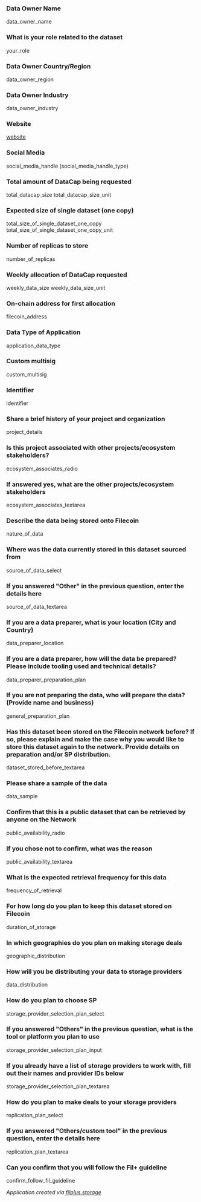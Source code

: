 ### Data Owner Name
data_owner_name

### What is your role related to the dataset
your_role

### Data Owner Country/Region
data_owner_region

### Data Owner Industry
data_owner_industry

### Website
[website](website)

### Social Media
social_media_handle (social_media_handle_type)

### Total amount of DataCap being requested
total_datacap_size total_datacap_size_unit

### Expected size of single dataset (one copy)
total_size_of_single_dataset_one_copy total_size_of_single_dataset_one_copy_unit

### Number of replicas to store
number_of_replicas

### Weekly allocation of DataCap requested
weekly_data_size weekly_data_size_unit

### On-chain address for first allocation
filecoin_address

### Data Type of Application
application_data_type

### Custom multisig
custom_multisig

### Identifier
identifier

### Share a brief history of your project and organization
project_details

### Is this project associated with other projects/ecosystem stakeholders?
ecosystem_associates_radio

### If answered yes, what are the other projects/ecosystem stakeholders
ecosystem_associates_textarea

### Describe the data being stored onto Filecoin
nature_of_data

### Where was the data currently stored in this dataset sourced from
source_of_data_select

### If you answered "Other" in the previous question, enter the details here
source_of_data_textarea

### If you are a data preparer, what is your location (City and Country)
data_preparer_location

### If you are a data preparer, how will the data be prepared? Please include tooling used and technical details?
data_preparer_preparation_plan

### If you are not preparing the data, who will prepare the data?  (Provide name and business)
general_preparation_plan

### Has this dataset been stored on the Filecoin network before? If so, please explain and make the case why you would like to store this dataset again to the network. Provide details on preparation and/or SP distribution.
dataset_stored_before_textarea

### Please share a sample of the data
data_sample

### Confirm that this is a public dataset that can be retrieved by anyone on the Network
public_availability_radio

### If you chose not to confirm, what was the reason
public_availability_textarea

### What is the expected retrieval frequency for this data
frequency_of_retrieval

### For how long do you plan to keep this dataset stored on Filecoin
duration_of_storage

### In which geographies do you plan on making storage deals
geographic_distribution

### How will you be distributing your data to storage providers
data_distribution

### How do you plan to choose SP
storage_provider_selection_plan_select

### If you answered "Others" in the previous question, what is the tool or platform you plan to use
storage_provider_selection_plan_input

### If you already have a list of storage providers to work with, fill out their names and provider IDs below
storage_provider_selection_plan_textarea

### How do you plan to make deals to your storage providers
replication_plan_select

### If you answered "Others/custom tool" in the previous question, enter the details here
replication_plan_textarea

### Can you confirm that you will follow the Fil+ guideline
confirm_follow_fil_guideline

_Application created via [filplus.storage](https://filplus.storage)_
